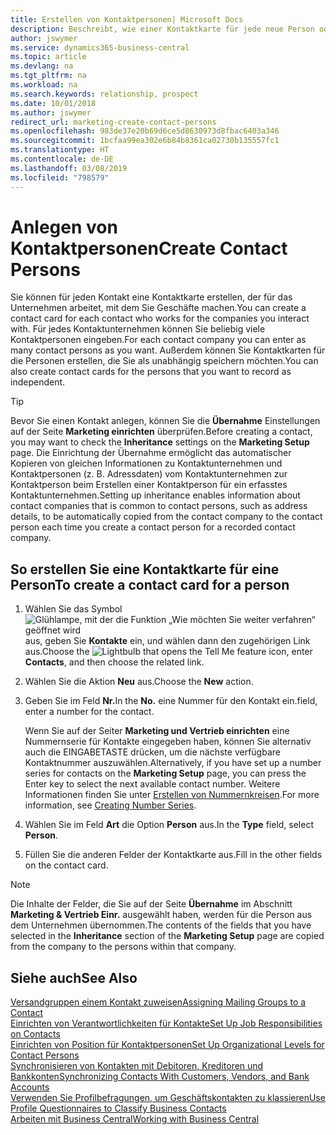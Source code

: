```yaml
---
title: Erstellen von Kontaktpersonen| Microsoft Docs
description: Beschreibt, wie einer Kontaktkarte für jede neue Person oder potentielle neuen Debitoren erstellt wird, mit dem Sie eine Geschäftsbeziehung haben.
author: jswymer
ms.service: dynamics365-business-central
ms.topic: article
ms.devlang: na
ms.tgt_pltfrm: na
ms.workload: na
ms.search.keywords: relationship, prospect
ms.date: 10/01/2018
ms.author: jswymer
redirect_url: marketing-create-contact-persons
ms.openlocfilehash: 983de37e20b69d6ce5d8630973d8fbac6403a346
ms.sourcegitcommit: 1bcfaa99ea302e6b84b8361ca02730b135557fc1
ms.translationtype: HT
ms.contentlocale: de-DE
ms.lasthandoff: 03/08/2019
ms.locfileid: "798579"
---
```

# <a name="create-contact-persons"></a><span data-ttu-id="f1a00-103">Anlegen von Kontaktpersonen</span><span class="sxs-lookup"><span data-stu-id="f1a00-103">Create Contact Persons</span></span>
<span data-ttu-id="f1a00-104">Sie können für jeden Kontakt eine Kontaktkarte erstellen, der für das Unternehmen arbeitet, mit dem Sie Geschäfte machen.</span><span class="sxs-lookup"><span data-stu-id="f1a00-104">You can create a contact card for each contact who works for the companies you interact with.</span></span> <span data-ttu-id="f1a00-105">Für jedes Kontaktunternehmen können Sie beliebig viele Kontaktpersonen eingeben.</span><span class="sxs-lookup"><span data-stu-id="f1a00-105">For each contact company you can enter as many contact persons as you want.</span></span> <span data-ttu-id="f1a00-106">Außerdem können Sie Kontaktkarten für die Personen erstellen, die Sie als unabhängig speichern möchten.</span><span class="sxs-lookup"><span data-stu-id="f1a00-106">You can also create contact cards for the persons that you want to record as independent.</span></span>

> [!TIP]  
>   <span data-ttu-id="f1a00-107">Bevor Sie einen Kontakt anlegen, können Sie die **Übernahme** Einstellungen auf der Seite **Marketing einrichten** überprüfen.</span><span class="sxs-lookup"><span data-stu-id="f1a00-107">Before creating a contact, you may want to check the **Inheritance** settings on the **Marketing Setup** page.</span></span> <span data-ttu-id="f1a00-108">Die Einrichtung der Übernahme ermöglicht das automatischer Kopieren von gleichen Informationen zu Kontaktunternehmen und Kontaktpersonen (z. B. Adressdaten) vom Kontaktunternehmen zur Kontaktperson beim Erstellen einer Kontaktperson für ein erfasstes Kontaktunternehmen.</span><span class="sxs-lookup"><span data-stu-id="f1a00-108">Setting up inheritance enables information about contact companies that is common to contact persons, such as address details, to be automatically copied from the contact company to the contact person each time you create a contact person for a recorded contact company.</span></span>

## <a name="to-create-a-contact-card-for-a-person"></a><span data-ttu-id="f1a00-109">So erstellen Sie eine Kontaktkarte für eine Person</span><span class="sxs-lookup"><span data-stu-id="f1a00-109">To create a contact card for a person</span></span>
1. <span data-ttu-id="f1a00-110">Wählen Sie das Symbol ![Glühlampe, mit der die Funktion „Wie möchten Sie weiter verfahren“ geöffnet wird](media/ui-search/search_small.png "Wie möchten Sie weiter verfahren?") aus, geben Sie **Kontakte** ein, und wählen dann den zugehörigen Link aus.</span><span class="sxs-lookup"><span data-stu-id="f1a00-110">Choose the ![Lightbulb that opens the Tell Me feature](media/ui-search/search_small.png "Tell me what you want to do") icon, enter **Contacts**, and then choose the related link.</span></span>
2. <span data-ttu-id="f1a00-111">Wählen Sie die Aktion **Neu** aus.</span><span class="sxs-lookup"><span data-stu-id="f1a00-111">Choose the **New** action.</span></span>
3. <span data-ttu-id="f1a00-112">Geben Sie im Feld **Nr.**</span><span class="sxs-lookup"><span data-stu-id="f1a00-112">In the **No.**</span></span> <span data-ttu-id="f1a00-113">eine Nummer für den Kontakt ein.</span><span class="sxs-lookup"><span data-stu-id="f1a00-113">field, enter a number for the contact.</span></span>

    <span data-ttu-id="f1a00-114">Wenn Sie auf der Seiter **Marketing und Vertrieb einrichten** eine Nummernserie für Kontakte eingegeben haben, können Sie alternativ auch die EINGABETASTE drücken, um die nächste verfügbare Kontaktnummer auszuwählen.</span><span class="sxs-lookup"><span data-stu-id="f1a00-114">Alternatively, if you have set up a number series for contacts on the **Marketing Setup** page, you can press the Enter key to select the next available contact number.</span></span> <span data-ttu-id="f1a00-115">Weitere Informationen finden Sie unter [Erstellen von Nummernkreisen](ui-create-number-series.md).</span><span class="sxs-lookup"><span data-stu-id="f1a00-115">For more information, see [Creating Number Series](ui-create-number-series.md).</span></span>
4. <span data-ttu-id="f1a00-116">Wählen Sie im Feld **Art** die Option **Person** aus.</span><span class="sxs-lookup"><span data-stu-id="f1a00-116">In the **Type** field, select **Person**.</span></span>
5. <span data-ttu-id="f1a00-117">Füllen Sie die anderen Felder der Kontaktkarte aus.</span><span class="sxs-lookup"><span data-stu-id="f1a00-117">Fill in the other fields on the contact card.</span></span>

> [!NOTE]  
>   <span data-ttu-id="f1a00-118">Die Inhalte der Felder, die Sie auf der Seite **Übernahme** im Abschnitt **Marketing & Vertrieb Einr.** ausgewählt haben, werden für die Person aus dem Unternehmen übernommen.</span><span class="sxs-lookup"><span data-stu-id="f1a00-118">The contents of the fields that you have selected in the **Inheritance** section of the **Marketing Setup** page are copied from the company to the persons within that company.</span></span>

## <a name="see-also"></a><span data-ttu-id="f1a00-119">Siehe auch</span><span class="sxs-lookup"><span data-stu-id="f1a00-119">See Also</span></span>
[<span data-ttu-id="f1a00-120">Versandgruppen einem Kontakt zuweisen</span><span class="sxs-lookup"><span data-stu-id="f1a00-120">Assigning Mailing Groups to a Contact</span></span>](marketing-mailing-groups.md#AssignMailGroupContact)  
[<span data-ttu-id="f1a00-121">Einrichten von Verantwortlichkeiten für Kontakte</span><span class="sxs-lookup"><span data-stu-id="f1a00-121">Set Up Job Responsibilities on Contacts</span></span>](marketing-job-responsibilities.md)  
[<span data-ttu-id="f1a00-122">Einrichten von Position für Kontaktpersonen</span><span class="sxs-lookup"><span data-stu-id="f1a00-122">Set Up Organizational Levels for Contact Persons</span></span>](marketing-organizational-levels.md)  
[<span data-ttu-id="f1a00-123">Synchronisieren von Kontakten mit Debitoren, Kreditoren und Bankkonten</span><span class="sxs-lookup"><span data-stu-id="f1a00-123">Synchronizing Contacts With Customers, Vendors, and Bank Accounts</span></span>](marketing-synchronize-contacts-customers-vendors-bank-accounts.md)  
[<span data-ttu-id="f1a00-124">Verwenden Sie Profilbefragungen, um Geschäftskontakten zu klassieren</span><span class="sxs-lookup"><span data-stu-id="f1a00-124">Use Profile Questionnaires to Classify Business Contacts</span></span>](marketing-create-contact-profile-questionnaire.md)  
[<span data-ttu-id="f1a00-125">Arbeiten mit  Business Central</span><span class="sxs-lookup"><span data-stu-id="f1a00-125">Working with Business Central</span></span>](ui-work-product.md)  
